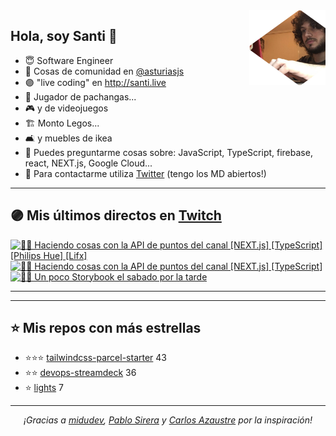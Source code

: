<img height="120" align="right" src="./.github/avatar.png" />

## Hola, soy Santi 🚀

- 😇 Software Engineer
- 📅 Cosas de comunidad en [@asturiasjs](https://twitter.com/asturiasjs)
- 🟣 "live coding" en http://santi.live 
- 🏀 Jugador de pachangas...
- 🎮 y de videojuegos 
- 🏗 Monto Legos...
- 🛋 y muebles de ikea 
- 🤔 Puedes preguntarme cosas sobre: JavaScript, TypeScript, firebase, react, NEXT.js, Google Cloud...
- 📝 Para contactarme utiliza [Twitter](https://twitter.com/SantiMA10) (tengo los MD abiertos!)

---

## 🟣 Mis últimos directos en [Twitch](http://santi.live)

<a href='https://www.twitch.tv/videos/974922443' target='_blank'>
<img width='30%' src='https://static-cdn.jtvnw.net/cf_vods/dgeft87wbj63p/7bbef2f2c94a5e5ef319_santima10_41651614044_1617525199/thumb/thumb0-320x180.jpg' alt='🧑‍💻   Haciendo cosas con la API de puntos del canal [NEXT.js] [TypeScript] [Philips Hue] [Lifx]' />
</a><a href='https://www.twitch.tv/videos/972841958' target='_blank'>
<img width='30%' src='https://static-cdn.jtvnw.net/cf_vods/dgeft87wbj63p/f17d6d62340dd79ac7dc_santima10_41633407276_1617388581/thumb/thumb0-320x180.jpg' alt='🧑‍💻   Haciendo cosas con la API de puntos del canal [NEXT.js] [TypeScript]' />
</a><a href='https://www.twitch.tv/videos/956672549' target='_blank'>
<img width='30%' src='https://static-cdn.jtvnw.net/cf_vods/d2nvs31859zcd8/d8ee52136bb35557ba25_santima10_41489292652_1616263384/thumb/thumb0-320x180.jpg' alt='🧑‍💻 Un poco Storybook el sabado por la tarde' />
</a>

---

---

## ⭐️ Mis repos con más estrellas

- ⭐️⭐️⭐️ [tailwindcss-parcel-starter](https://github.com/SantiMA10/tailwindcss-parcel-starter) 43
- ⭐️⭐️ [devops-streamdeck](https://github.com/SantiMA10/devops-streamdeck) 36
- ⭐️ [lights](https://github.com/streamdevs/lights) 7

---

<p align="center">
<i>¡Gracias a <a href="https://github.com/midudev" target="_blank"> midudev</a>, <a href="https://github.com/pablosirera" taget="_blank">Pablo Sirera</a> y <a href="https://github.com/carlosazaustre" target="_blank">Carlos Azaustre</a> por la inspiración!</i>
</p>

